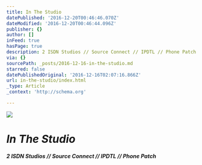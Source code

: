 ```yaml
---
title: In The Studio
datePublished: '2016-12-20T00:46:46.070Z'
dateModified: '2016-12-20T00:46:44.096Z'
publisher: {}
author: []
inFeed: true
hasPage: true
description: 2 ISDN Studios // Source Connect // IPDTL // Phone Patch
via: {}
sourcePath: _posts/2016-12-16-in-the-studio.md
starred: false
datePublishedOriginal: '2016-12-16T02:07:16.866Z'
url: in-the-studio/index.html
_type: Article
_context: 'http://schema.org'

---
```

![](https://the-grid-user-content.s3-us-west-2.amazonaws.com/48ac2248-4030-4e6c-9e42-f62eaeed74ee.jpg)

# _**In The Studio**_

_**2 ISDN Studios // Source Connect // IPDTL // Phone Patch**_